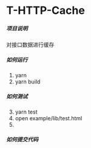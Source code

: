 # T-HTTP-Cache

##### 项目说明

对接口数据进行缓存

##### 如何运行

1. yarn
2. yarn build

##### 如何测试

3. yarn test
4. open example/lib/test.html
5.

##### 如何提交代码
